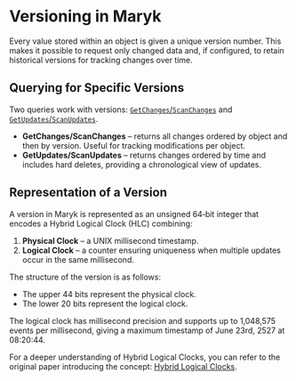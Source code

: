 # Versioning in Maryk

Every value stored within an object is given a unique version number. This makes it possible to request only changed data and, if configured, to retain historical versions for tracking changes over time.

## Querying for Specific Versions

Two queries work with versions: [`GetChanges`/`ScanChanges`](query.md#getscan-changes) and [`GetUpdates`/`ScanUpdates`](query.md#getscan-updates).

- **GetChanges/ScanChanges** – returns all changes ordered by object and then by version. Useful for tracking modifications per object.
- **GetUpdates/ScanUpdates** – returns changes ordered by time and includes hard deletes, providing a chronological view of updates.

## Representation of a Version

A version in Maryk is represented as an unsigned 64‑bit integer that encodes a Hybrid Logical Clock (HLC) combining:

1. **Physical Clock** – a UNIX millisecond timestamp.
2. **Logical Clock** – a counter ensuring uniqueness when multiple updates occur in the same millisecond.

The structure of the version is as follows:
- The upper 44 bits represent the physical clock.
- The lower 20 bits represent the logical clock.

The logical clock has millisecond precision and supports up to 1,048,575 events per millisecond, giving a maximum timestamp of June 23rd, 2527 at 08:20:44.

For a deeper understanding of Hybrid Logical Clocks, you can refer to the original paper introducing the concept: 
[Hybrid Logical Clocks](https://cse.buffalo.edu/tech-reports/2014-04.pdf).
